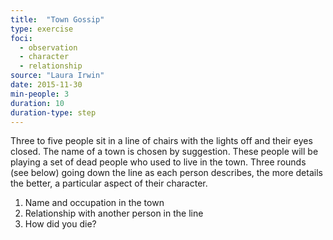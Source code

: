 ```yaml
---
title:  "Town Gossip"
type: exercise
foci:
  - observation
  - character
  - relationship
source: "Laura Irwin"
date: 2015-11-30
min-people: 3
duration: 10
duration-type: step
---
```

Three to five people sit in a line of chairs with the lights off and their eyes closed.
The name of a town is chosen by suggestion.
These people will be playing a set of dead people who used to live in the town.
Three rounds (see below) going down the line as each person describes, the more details the better, a particular aspect of their character.

1. Name and occupation in the town
2. Relationship with another person in the line
3. How did you die?
